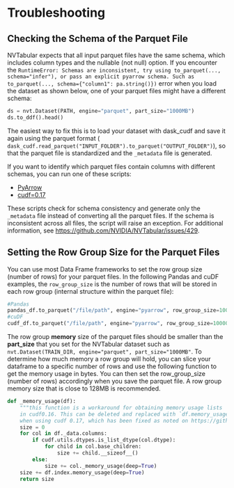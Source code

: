 Troubleshooting
===============

## Checking the Schema of the Parquet File

NVTabular expects that all input parquet files have the same schema, which includes column types and the nullable (not null) option. If you encounter the ```RuntimeError: Schemas are inconsistent, try using to_parquet(..., schema="infer"), or pass an explicit pyarrow schema. Such as to_parquet(..., schema={"column1": pa.string()})``` error when you load the dataset as shown below, one of your parquet files might have a different schema:

```python
ds = nvt.Dataset(PATH, engine="parquet", part_size="1000MB")
ds.to_ddf().head()
```

The easiest way to fix this is to load your dataset with dask_cudf and save it again using the parquet format ( ```dask_cudf.read_parquet("INPUT_FOLDER").to_parquet("OUTPUT_FOLDER")```), so that the parquet file is standardized and the ```_metadata``` file is generated.

If you want to identify which parquet files contain columns with different schemas, you can run one of these scripts:
* [PyArrow](https://github.com/dask/dask/issues/6504#issuecomment-675465645)
* [cudf=0.17](https://github.com/rapidsai/cudf/pull/6796#issue-522934284)

These scripts check for schema consistency and generate only the ```_metadata``` file instead of converting all the parquet files. If the schema is inconsistent across all files, the script will raise an exception. For additional information, see https://github.com/NVIDIA/NVTabular/issues/429.

## Setting the Row Group Size for the Parquet Files

You can use most Data Frame frameworks to set the row group size (number of rows) for your parquet files. In the following Pandas and cuDF examples, the ```row_group_size``` is the number of rows that will be stored in each row group (internal structure within the parquet file):
```python
#Pandas
pandas_df.to_parquet("/file/path", engine="pyarrow", row_group_size=10000)
#cuDF
cudf_df.to_parquet("/file/path", engine="pyarrow", row_group_size=10000)
```

The row group **memory** size of the parquet files should be smaller than the **part_size** that you set for the NVTabular dataset such as ```nvt.Dataset(TRAIN_DIR, engine="parquet", part_size="1000MB"```. To determine how much memory a row group will hold, you can slice your dataframe to a specific number of rows and use the following function to get the memory usage in bytes. You can then set the row_group_size (number of rows) accordingly when you save the parquet file. A row group memory size that is close to 128MB is recommended.

```python
def _memory_usage(df):
    """this function is a workaround for obtaining memory usage lists
    in cudf0.16. This can be deleted and replaced with `df.memory_usage(deep= True, index=True).sum()`
    when using cudf 0.17, which has been fixed as noted on https://github.com/rapidsai/cudf/pull/6549)"""
    size = 0
    for col in df._data.columns:
        if cudf.utils.dtypes.is_list_dtype(col.dtype):
            for child in col.base_children:
                size += child.__sizeof__()
        else:
            size += col._memory_usage(deep=True)
    size += df.index.memory_usage(deep=True)
    return size
```
